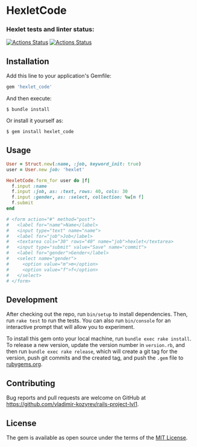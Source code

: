 # HexletCode

### Hexlet tests and linter status:
[![Actions Status](https://github.com/vladimir-kozyrev/rails-project-lvl1/workflows/hexlet-check/badge.svg)](https://github.com/vladimir-kozyrev/rails-project-lvl1/actions)
[![Actions Status](https://github.com/vladimir-kozyrev/rails-project-lvl1/workflows/Ruby/badge.svg)](https://github.com/vladimir-kozyrev/rails-project-lvl1/actions)

## Installation

Add this line to your application's Gemfile:

```ruby
gem 'hexlet_code'
```

And then execute:

    $ bundle install

Or install it yourself as:

    $ gem install hexlet_code

## Usage

```ruby
User = Struct.new(:name, :job, keyword_init: true)
user = User.new job: 'hexlet'

HexletCode.form_for user do |f|
  f.input :name
  f.input :job, as: :text, rows: 40, cols: 30
  f.input :gender, as: :select, collection: %w[m f]
  f.submit
end

# <form action="#" method="post">
#   <label for="name">Name</label>
#   <input type="text" name="name">
#   <label for="job">Job</label>
#   <textarea cols="30" rows="40" name="job">hexlet</textarea>
#   <input type="submit" value="Save" name="commit">
#   <label for="gender">Gender</label>
#   <select name="gender">
#     <option value="m">m</option>
#     <option value="f">f</option>
#   </select>
# </form>
```

## Development

After checking out the repo, run `bin/setup` to install dependencies. Then, run `rake test` to run the tests. You can also run `bin/console` for an interactive prompt that will allow you to experiment.

To install this gem onto your local machine, run `bundle exec rake install`. To release a new version, update the version number in `version.rb`, and then run `bundle exec rake release`, which will create a git tag for the version, push git commits and the created tag, and push the `.gem` file to [rubygems.org](https://rubygems.org).

## Contributing

Bug reports and pull requests are welcome on GitHub at https://github.com/vladimir-kozyrev/rails-project-lvl1.

## License

The gem is available as open source under the terms of the [MIT License](https://opensource.org/licenses/MIT).
